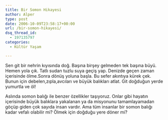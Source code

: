 ```yaml
---
title: Bir Somon Hikayesi
author: Alper
type: post
date: 2006-10-09T23:58:17+00:00
url: /bir-somon-hikayesi/
dsq_thread_id:
  - 197135797
categories:
  - Kültür Yaşam

---
```

Sen git bir nehrin kıyısında doğ. Başına birşey gelmeden tek başına büyü. Hemen yola çık. Tatlı sudan tuzlu suya geçiş yap. Denizde geçen zaman içerisinde ölme.Sonra dönüş yoluna başla. Bu sefer akıntıya kürek çek. Bunun için debelen,zıpla,avcıları ve büyük balıkları atlat. Git doğduğun yerde yumurtla ve öl!

<div style="text-align: center">
</div>

Aslında somon balığı ile benzer özellikler taşıyoruz. Onlar gibi hayatın içerisinde büyük balıklara yakalanan ya da misyonunu tamamlayamadan göçüp giden çok sayıda insan vardır. Ama tüm insanlar bir somon balığı kadar vefalı olabilir mi? Ölmek için doğduğu yere döner mi?